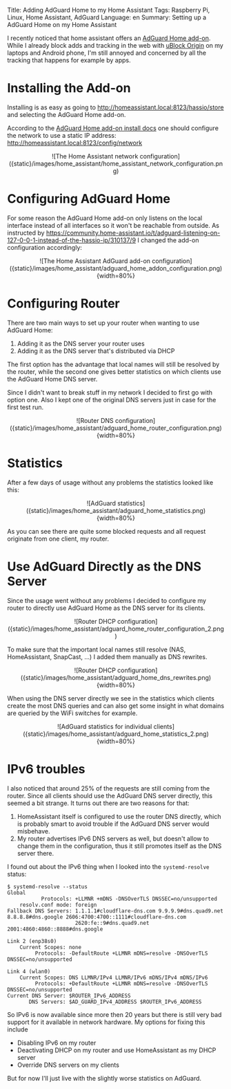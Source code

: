 Title: Adding AdGuard Home to my Home Assistant
Tags: Raspberry Pi, Linux, Home Assistant, AdGuard
Language: en
Summary: Setting up a AdGuard Home on my Home Assistant

I recently noticed that home assistant offers an [AdGuard Home
add-on](https://github.com/hassio-addons/addon-adguard-home). While I already
block adds and tracking in the web with [uBlock
Origin](https://ublockorigin.com/) on my laptops and Android phone, I'm still
annoyed and concerned by all the tracking that happens for example by apps.

# Installing the Add-on

Installing is as easy as going to
<http://homeassistant.local:8123/hassio/store> and selecting the AdGuard Home
add-on.

According to the [AdGuard Home add-on install
docs](https://github.com/hassio-addons/addon-adguard-home/blob/main/adguard/DOCS.md)
one should configure the network to use a static IP address:
<http://homeassistant.local:8123/config/network>

<center>
![The Home Assistant network configuration]({static}/images/home_assistant/home_assistant_network_configuration.png)
</center>

# Configuring AdGuard Home

For some reason the AdGuard Home add-on only listens on the local interface
instead of all interfaces so it won't be reachable from outside. As instructed
by <https://community.home-assistant.io/t/adguard-listening-on-127-0-0-1-instead-of-the-hassio-ip/310137/9>
I changed the add-on configuration accordingly:

<center>
![The Home Assistant AdGuard add-on configuration]({static}/images/home_assistant/adguard_home_addon_configuration.png){width=80%}
</center>

# Configuring Router

There are two main ways to set up your router when wanting to use AdGuard Home:

 1. Adding it as the DNS server your router uses
 2. Adding it as the DNS server that's distributed via DHCP

The first option has the advantage that local names will still be resolved by
the router, while the second one gives better statistics on which clients use
the AdGuard Home DNS server.

Since I didn't want to break stuff in my network I decided to first go with
option one. Also I kept one of the original DNS servers just in case for the
first test run.

<center>
![Router DNS configuration]({static}/images/home_assistant/adguard_home_router_configuration.png){width=80%}
</center>

# Statistics

After a few days of usage without any problems the statistics looked like this:

<center>
![AdGuard statistics]({static}/images/home_assistant/adguard_home_statistics.png){width=80%}
</center>

As you can see there are quite some blocked requests and all request originate
from one client, my router.

# Use AdGuard Directly as the DNS Server

Since the usage went without any problems I decided to configure my router to
directly use AdGuard Home as the DNS server for its clients.

<center>
![Router DHCP configuration]({static}/images/home_assistant/adguard_home_router_configuration_2.png)
</center>

To make sure that the important local names still resolve (NAS, HomeAssistant,
SnapCast, ...) I added them manually as DNS rewrites.

<center>
![Router DHCP configuration]({static}/images/home_assistant/adguard_home_dns_rewrites.png){width=80%}
</center>

When using the DNS server directly we see in the statistics which clients
create the most DNS queries and can also get some insight in what domains are
queried by the WiFi switches for example.

<center>
![AdGuard statistics for individual clients]({static}/images/home_assistant/adguard_home_statistics_2.png){width=80%}
</center>

# IPv6 troubles

I also noticed that around 25% of the requests are still coming from the
router. Since all clients should use the AdGuard DNS server directly, this
seemed a bit strange. It turns out there are two reasons for that:

 1. HomeAssistant itself is configured to use the router DNS directly, which is
    probably smart to avoid trouble if the AdGuard DNS server would misbehave.
 2. My router advertises IPv6 DNS servers as well, but doesn't allow to change
    them in the configuration, thus it still promotes itself as the DNS server
    there.

I found out about the IPv6 thing when I looked into the `systemd-resolve`
status:

```text
$ systemd-resolve --status
Global
           Protocols: +LLMNR +mDNS -DNSOverTLS DNSSEC=no/unsupported
    resolv.conf mode: foreign
Fallback DNS Servers: 1.1.1.1#cloudflare-dns.com 9.9.9.9#dns.quad9.net 8.8.8.8#dns.google 2606:4700:4700::1111#cloudflare-dns.com
                      2620:fe::9#dns.quad9.net 2001:4860:4860::8888#dns.google

Link 2 (enp38s0)
    Current Scopes: none
         Protocols: -DefaultRoute +LLMNR mDNS=resolve -DNSOverTLS DNSSEC=no/unsupported

Link 4 (wlan0)
    Current Scopes: DNS LLMNR/IPv4 LLMNR/IPv6 mDNS/IPv4 mDNS/IPv6
         Protocols: +DefaultRoute +LLMNR mDNS=resolve -DNSOverTLS DNSSEC=no/unsupported
Current DNS Server: $ROUTER_IPv6_ADDRESS
       DNS Servers: $AD_GUARD_IPv4_ADDRESS $ROUTER_IPv6_ADDRESS
```

So IPv6 is now available since more then 20 years but there is still very bad
support for it available in network hardware. My options for fixing this include

 * Disabling IPv6 on my router
 * Deactivating DHCP on my router and use HomeAssistant as my DHCP server
 * Override DNS servers on my clients

But for now I'll just live with the slightly worse statistics on AdGuard.
